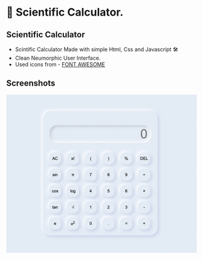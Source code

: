 
# 📱 Scientific Calculator.

## Scientific Calculator

- Scintific Calculator Made with simple Html, Css and Javascript 🛠
- Clean Neumorphic User Interface.
- Used icons from - [FONT AWESOME]("https://fontawesome.com/")

## Screenshots

![App Screenshot](./assets/images/preview.png)


